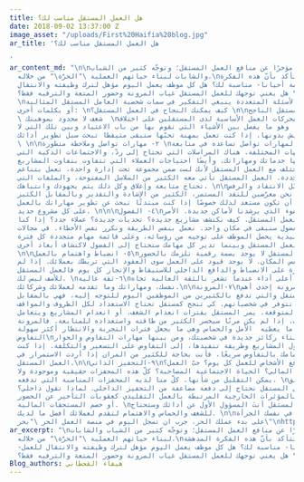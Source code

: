```yaml
---
title: هل العمل المستقل مناسب لك؟
date: 2018-09-02 13:37:00 Z
image_asset: "/uploads/First%20Haifia%20blog.jpg"
ar_title: 'هل العمل المستقل مناسب لك؟

'
ar_content_md: "\n\nكثر الحديث مؤخرًا عن منافع العمل المستقل؛ وتوجّه كثير من الشباب
  والشابات لبناء حياتهم العملية \"الحرّة\" من خلاله.\nلكن كيف تتأكد بأنّ هذه الفكرة
  المدهشة -والحالمة أحيانا- مناسبة لك؟ هل كل موظف يعمل اليوم مؤهل لترك وظيفته والانتقال
  للعمل المستقل؟ هل يعني توجهك للعمل المستقل غياب المرونة وحضور المتعة والترفيه فقط؟
  \nلنجيب على هذه الأسئلة المتعددة ينبغي التفكير في سمات شخصية العامل المستقل المثالية،
  أو بكلمات أخرى: \nكيف يمكنك النجاح في العمل المستقل؟ \n\nسمات المستقل الناجح\n\n١-
  \ شغف لا محدود بموهبتك  \nالشغف أحد محركات العمل الأساسية لدى المستقلين على اختلاف
  تخصصاتهم.  وهو ما يفصل بين الأشياء التي نقوم بها من باب الاعتياد وبين تلك التي لا
  نستطيع العيش بدونها. إذا كنت تعمل بمهنة تحبّها ستبقى متيقظا تبحث سبل تطوير أدائك.
  \ \n\n٢- مهارات تواصل وملاحظة متطورة \nيحتاج المستقل لمهارات تواصل تساعده في متابعة
  عمله مع الجهات المختلفة. هناك المراسلات التي تحتاج إلى ردّ، والاجتماعات الذكية التي
  تعرض من خلالها خدماتك ومهاراتك. وأيضًا احتياجات العملاء التي تتفاوت بتفاوت المشاريع.
  الموضوع يختلف مع العمل المستقل لأنك لست ضمن مجموعة تحت إدارة واحدة، تعمل بتناغم
  وفي أوقات محددة. العمل المستقل تأتي معه الكثير من السلاسل المفتوحة، والملفات التي
  تحتاج متابعة وإغلاق وكل ذلك يتم بجهودك وانتباهك. \n\n٣- تقبّل الانتقاد والرفض\nفي
  العمل المستقل نحن معرّضين للنقد المستمر، الكثير من الإشادة والتقدير وبالمقابل الكثير
  من الرفض.  يجب أن تكون مستعد لذلك خصوصًا إذا كنت مبتدئًا تبحث عن تطوير مهاراتك بالعمل
  على كل مشروع جديد. \n\n\n٤- الفضول\nالفضول هو الضوء الذي يرشدنا لأماكن جديدة. الأمر
  نفسه في العمل المستقل. كيف نكتشف مشاريع جديدة؟ تحديات جديدة؟ عملاء جدد؟ إذا كنا
  لا نملك الفضول سنبقى في مكان واحد. نعمل بنفس الطريقة ونكرر نفس الأخطاء. في مجالات
  العمل التقليدية يحصل الموظف على توجيه من رؤسائه، وعلى قائمة مهام متجددة كل فترة.
  لكن مع العمل المستقل وبينما تدير كل مهامك ستحتاج إلى الفضول لاكتشاف أبعاد أخرى.
  \n\n٥- انضباط واهتمام بالعمل\nفي العمل المستقل لا يوجد بصمة رقمية تلزمك بالحضور
  يوميا ولنفس المكان. لا يوجد قيود على العمل سوى العقود التي تربطك بعملائك. إذا لم
  تكن لديك القدرة على الانضباط والدافع الداخلي للاستيقاظ والإنجاز كل يوم فالعمل المستقل
  للأسف ليس لك. \n٦-ثقة عالية\nيمكنك تحقيق أعلى أداء عندما تشعر بالثقة العالية تجاه
  نفسك، ومهاراتك وما تقدمه لعملائك وشركائك.\n\n٧-المرونة\nإذا كانت المرونة إحدى أهم
  ميزات العمل المستقل والتي تدفع بالكثيرين من الموظفين اليوم للتوجه إليه، فهي بالمقابل
  أهم ميزة يجب أن تتوفر في شخصياتهم. كي تنجح كمستقل تحتاج الاستعداد لكل الظروف والمواقف
  المتوقعة وغير المتوقعة. يمر المستقل بفترات انعدام الشغف، أو انعدام المشاريع ويتعامل
  مع مختلف الشخصيات. إذا لم يكن مرنًا سيخسر الكثير من طاقته واستعداده للمتابعة. فالمرونة
  هي ما يعطيه  الأمل والحماس وهي ما يجعل فترات التجربة والانتظار أكثر سهولة.\n\n٨-مهارات
  التفاوض\nستحتاج إلى بناء ركائز جديدة في شخصيتك، ومن بينها مهارات التفاوض والحوار.
  من التفاوض حول المشاريع وطريقة تنفيذها، إلى التفاوض على التسعير والتكلفة. إذا كنت
  تفقد اهتمامك بالتفاوض سريعًا، فأنت بحاجة للكثير من المران إذا أردت الاستمرار في
  العمل المستقل.\n\n٩-التحفيز الذاتي\nما الذي يدفع الأشخاص للعمل كل يوم؟ حبّ العمل؟
  حبّ العائد المالي؟ الحياة الاجتماعية المصاحبة؟ كلّ هذه المحفزات حقيقية وموجودة ولا
  يمكن التقليل من شأنها. كلّ منا لديه المحفزات المناسبة التي تدفعه. \nلكن، عندما يتعلق
  الأمر بالعمل المستقل نحتاج إلى دفعة مضاعفة من التحفيز الداخلي. لماذا نقول داخلي؟
  لأنه لا يرتبط بالمؤثرات الخارجية المرتبطة بالعمل التقليدي كعقوبات التأخير عن الحضور
  أو خصم المستحقات المالية. \nفي العمل المستقل أنتَ المسؤول الأول عن أدائك وستحتاج
  للشغف والحماس والاهتمام لتقدم لعملائك أفضل ما لديك. \n\nلذا ان كنت ترى في نفسك الجرأة
  على بدء عملك الحر، جرب ان تسجل اليوم في منصة العمل الحر \"بحر\"\nhttp://bit.ly/2Pp64jE\n"
ar_excerpt: "\nكثر الحديث مؤخرًا عن منافع العمل المستقل؛ وتوجّه كثير من الشباب والشابات
  لبناء حياتهم العملية \"الحرّة\" من خلاله.\nلكن كيف تتأكد بأنّ هذه الفكرة المدهشة
  -والحالمة أحيانا- مناسبة لك؟ هل كل موظف يعمل اليوم مؤهل لترك وظيفته والانتقال للعمل
  المستقل؟ هل يعني توجهك للعمل المستقل غياب المرونة وحضور المتعة والترفيه فقط؟ \n"
Blog_authors: هيفاء القحطاني
---
```


